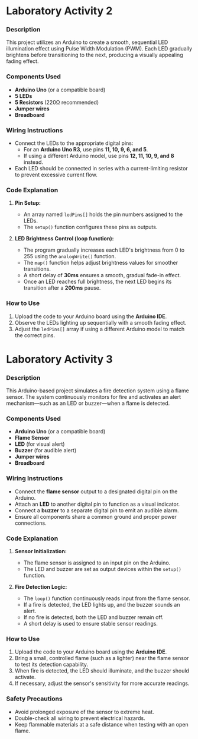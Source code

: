 # **Laboratory Activity 2**  

### **Description**  
This project utilizes an Arduino to create a smooth, sequential LED illumination effect using Pulse Width Modulation (PWM). Each LED gradually brightens before transitioning to the next, producing a visually appealing fading effect.  

### **Components Used**  
- **Arduino Uno** (or a compatible board)  
- **5 LEDs**  
- **5 Resistors** (220Ω recommended)  
- **Jumper wires**  
- **Breadboard**  

### **Wiring Instructions**  
- Connect the LEDs to the appropriate digital pins:  
  - For an **Arduino Uno R3**, use pins **11, 10, 9, 6, and 5**.  
  - If using a different Arduino model, use pins **12, 11, 10, 9, and 8** instead.  
- Each LED should be connected in series with a current-limiting resistor to prevent excessive current flow.  

### **Code Explanation**  
1. **Pin Setup:**  
   - An array named `ledPins[]` holds the pin numbers assigned to the LEDs.  
   - The `setup()` function configures these pins as outputs.  

2. **LED Brightness Control (loop function):**  
   - The program gradually increases each LED's brightness from 0 to 255 using the `analogWrite()` function.  
   - The `map()` function helps adjust brightness values for smoother transitions.  
   - A short delay of **30ms** ensures a smooth, gradual fade-in effect.  
   - Once an LED reaches full brightness, the next LED begins its transition after a **200ms** pause.  

### **How to Use**  
1. Upload the code to your Arduino board using the **Arduino IDE**.  
2. Observe the LEDs lighting up sequentially with a smooth fading effect.  
3. Adjust the `ledPins[]` array if using a different Arduino model to match the correct pins.  


# **Laboratory Activity 3**  

### **Description**  
This Arduino-based project simulates a fire detection system using a flame sensor. The system continuously monitors for fire and activates an alert mechanism—such as an LED or buzzer—when a flame is detected.  

### **Components Used**  
- **Arduino Uno** (or a compatible board)  
- **Flame Sensor**  
- **LED** (for visual alert)  
- **Buzzer** (for audible alert)  
- **Jumper wires**  
- **Breadboard**  

### **Wiring Instructions**  
- Connect the **flame sensor** output to a designated digital pin on the Arduino.  
- Attach an **LED** to another digital pin to function as a visual indicator.  
- Connect a **buzzer** to a separate digital pin to emit an audible alarm.  
- Ensure all components share a common ground and proper power connections.  

### **Code Explanation**  
1. **Sensor Initialization:**  
   - The flame sensor is assigned to an input pin on the Arduino.  
   - The LED and buzzer are set as output devices within the `setup()` function.  

2. **Fire Detection Logic:**  
   - The `loop()` function continuously reads input from the flame sensor.  
   - If a fire is detected, the LED lights up, and the buzzer sounds an alert.  
   - If no fire is detected, both the LED and buzzer remain off.  
   - A short delay is used to ensure stable sensor readings.  

### **How to Use**  
1. Upload the code to your Arduino board using the **Arduino IDE**.  
2. Bring a small, controlled flame (such as a lighter) near the flame sensor to test its detection capability.  
3. When fire is detected, the LED should illuminate, and the buzzer should activate.  
4. If necessary, adjust the sensor's sensitivity for more accurate readings.  

### **Safety Precautions**  
- Avoid prolonged exposure of the sensor to extreme heat.  
- Double-check all wiring to prevent electrical hazards.  
- Keep flammable materials at a safe distance when testing with an open flame.  

